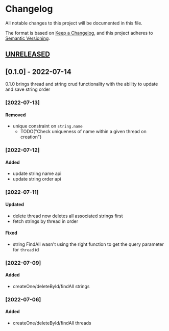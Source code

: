 # Changelog

All notable changes to this project will be documented in this file.

The format is based on [Keep a Changelog](https://keepachangelog.com/en/1.0.0/),
and this project adheres to [Semantic Versioning](https://semver.org/spec/v2.0.0.html).

## [UNRELEASED]

## [0.1.0] - 2022-07-14
0.1.0 brings thread and string crud functionality with the ability to update and save string order

### [2022-07-13]
#### Removed
- unique constraint on `string.name`
  - TODO("Check uniqueness of name within a given thread on creation")
### [2022-07-12]
#### Added
- update string name api
- update string order api

### [2022-07-11]
#### Updated
- delete thread now deletes all associated strings first
- fetch strings by thread in order

#### Fixed
- string FindAll wasn't using the right function to get the query parameter for `thread` id

### [2022-07-09]
#### Added
- createOne/deleteById/findAll strings

### [2022-07-06]
#### Added
- createOne/deleteById/findAll threads

[unreleased]: https://github.com/olivierlacan/keep-a-changelog/compare/v1.1.0...HEAD
[1.1.0]: https://github.com/olivierlacan/keep-a-changelog/compare/v1.0.0...v1.1.0
